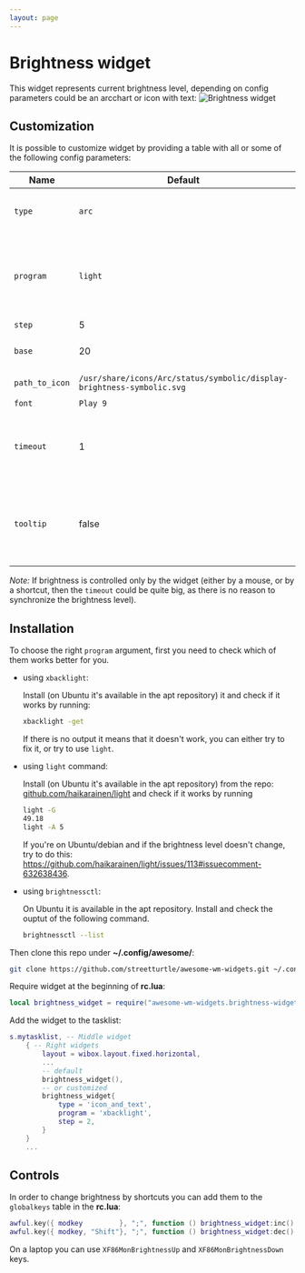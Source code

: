 ```yaml
---
layout: page
---
```

# Brightness widget

This widget represents current brightness level, depending on config parameters could be an arcchart or icon with text: ![Brightness widget](../awesome-wm-widgets/assets/img/screenshots/brightness-widget/br-wid-1.png)

## Customization

It is possible to customize widget by providing a table with all or some of the following config parameters:

| Name | Default | Description |
|---|---|---|
| `type`| `arc` | The widget type. Could be `arc` or `icon_and_text` |
| `program` | `light` | The program used to control the brightness, either `light`, `xbacklight`, or `brightnessctl`. |
| `step` | 5 | Step |
| `base` | 20 | Base level to set brightness to on left click. |
| `path_to_icon` | `/usr/share/icons/Arc/status/symbolic/display-brightness-symbolic.svg` | Path to the icon |
| `font` | `Play 9` | Font |
| `timeout` | 1 | How often in seconds the widget refreshes. Check the note below |
| `tooltip` | false | Display brightness level in a tooltip when the mouse cursor hovers the widget |

_Note:_ If brightness is controlled only by the widget (either by a mouse, or by a shortcut, then the `timeout` could be quite big, as there is no reason to synchronize the brightness level).

## Installation

To choose the right `program` argument, first you need to check which of them works better for you. 

 - using `xbacklight`:
 
    Install (on Ubuntu it's available in the apt repository) it and check if it works by running:
 
    ```bash
    xbacklight -get
    ```

    If there is no output it means that it doesn't work, you can either try to fix it, or try to use `light`.

 - using `light` command:
 
    Install (on Ubuntu it's available in the apt repository) from the repo: [github.com/haikarainen/light](https://github.com/haikarainen/light) and check if it works by running

    ```bash
    light -G
    49.18
    light -A 5
    ```
    If you're on Ubuntu/debian and if the brightness level doesn't change, try to do this: https://github.com/haikarainen/light/issues/113#issuecomment-632638436.

  - using `brightnessctl`:

    On Ubuntu it is available in the apt repository. Install and check the ouptut of the following command.
    ```bash
    brightnessctl --list
    ```

Then clone this repo under **~/.config/awesome/**:

```bash
git clone https://github.com/streetturtle/awesome-wm-widgets.git ~/.config/awesome/awesome-wm-widgets
```

Require widget at the beginning of **rc.lua**:

```lua
local brightness_widget = require("awesome-wm-widgets.brightness-widget.brightness")
```

Add the widget to the tasklist:

```lua
s.mytasklist, -- Middle widget
    { -- Right widgets
        layout = wibox.layout.fixed.horizontal,
        ...
        -- default
        brightness_widget(),
        -- or customized
        brightness_widget{
            type = 'icon_and_text',
            program = 'xbacklight',
            step = 2,        
        }
    }
    ...
```

## Controls

In order to change brightness by shortcuts you can add them to the `globalkeys` table in the **rc.lua**:

```lua
awful.key({ modkey         }, ";", function () brightness_widget:inc() end, {description = "increase brightness", group = "custom"}),
awful.key({ modkey, "Shift"}, ";", function () brightness_widget:dec() end, {description = "decrease brightness", group = "custom"}),
```
On a laptop you can use `XF86MonBrightnessUp` and `XF86MonBrightnessDown` keys.
